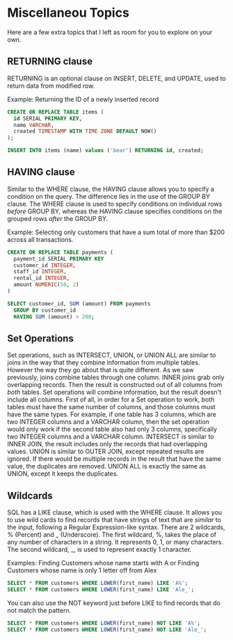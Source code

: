 # Miscellaneou Topics

Here are a few extra topics that I left as room for you to explore on your own.

## RETURNING clause

RETURNING is an optional clause on INSERT, DELETE, and UPDATE, used to return data from modified row.

Example: Returning the ID of a newly inserted record

```SQL
CREATE OR REPLACE TABLE items (
  id SERIAL PRIMARY KEY,
  name VARCHAR,
  created TIMESTAMP WITH TIME ZONE DEFAULT NOW()
);

INSERT INTO items (name) values ('bear') RETURNING id, created;
```

## HAVING clause

Similar to the WHERE clause, the HAVING clause allows you to specify a condition on the query. The difference lies in the use of the GROUP BY clause. The WHERE clause is used to specify conditions on individual rows *before* GROUP BY, whereas the HAVING clause specifies conditions on the grouped rows *after* the GROUP BY.

Example: Selecting only customers that have a sum total of more than $200 across all transactions.

```SQL
CREATE OR REPLACE TABLE payments (
  payment_id SERIAL PRIMARY KEY
  customer_id INTEGER,
  staff_id INTEGER,
  rental_id INTEGER,
  amount NUMERIC(50, 2)
)

SELECT customer_id, SUM (amount) FROM payments
  GROUP BY customer_id
  HAVING SUM (amount) > 200;
```

## Set Operations

Set operations, such as INTERSECT, UNION, or UNION ALL are similar to joins in the way that they combine information from multiple tables. However the way they go about that is quite different. As we saw previously, joins combine tables through one column. INNER joins grab only overlapping records. Then the result is constructed out of all columns from *both* tables. Set operations will combine information, but the result doesn't include all columns. First of all, in order for a Set operation to work, both tables must have the same number of columns, and those columns must have the same types.
For example, if one table has 3 columns, which are two INTEGER columns and a VARCHAR column, then the set operation would only work if the second table also had only 3 columns, specifically two INTEGER columns and a VARCHAR column. INTERSECT is similar to INNER JOIN, the result includes only the records that had overlapping values. UNION is similar to OUTER JOIN, except repeated results are ignored. If there would be multiple records in the result that have the same value, the duplicates are removed. UNION ALL is exactly the same as UNION, except it keeps the duplicates.

## Wildcards

SQL has a LIKE clause, which is used with the WHERE clause. It allows you to use wild cards to find records that have strings of text that are *similar* to the input, following a Regular Expression-like syntax. There are 2 wildcards, % (Percent) and _ (Underscore). The first wildcard, %, takes the place of any number of characters in a string. It represents 0, 1, or many characters. The second wildcard, _, is used to represent exactly 1 character.

Examples: Finding Customers whose name starts with A or Finding Customers whose name is only 1 letter off from Alex

```SQL
SELECT * FROM customers WHERE LOWER(first_name) LIKE 'A%';
SELECT * FROM customers WHERE LOWER(first_name) LIKE 'Ale_';
```

You can also use the NOT keyword just before LIKE to find records that do not match the pattern.

```SQL
SELECT * FROM customers WHERE LOWER(first_name) NOT LIKE 'A%';
SELECT * FROM customers WHERE LOWER(first_name) NOT LIKE 'Ale_';
```
